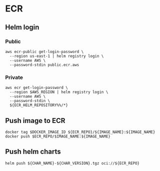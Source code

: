 # ECR

## Helm login

### Public

```shell
aws ecr-public get-login-password \
  --region us-east-1 | helm registry login \
  --username AWS \
  --password-stdin public.ecr.aws
```

### Private

```shell
aws ecr get-login-password \
  --region $AWS_REGION | helm registry login \
  --username AWS \
  --password-stdin \
  ${ECR_HELM_REPOSITORY%%/*}
```

## Push image to ECR

```shell
docker tag $DOCKER_IMAGE_ID ${ECR_REPO}/${IMAGE_NAME}:${IMAGE_NAME}
docker push $ECR_REPO/$IMAGE_NAME:${IMAGE_NAME}
```

## Push helm charts

```shell
helm push ${CHAR_NAME}-${CHAR_VERSION}.tgz oci://${ECR_REPO}
```
